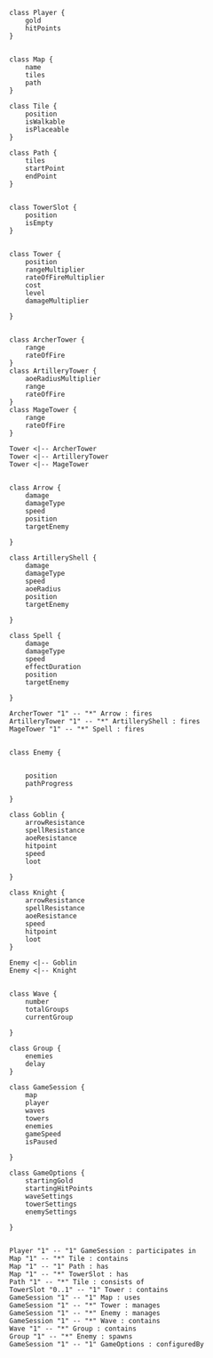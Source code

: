 


    class Player {
        gold
        hitPoints
    }

    
    class Map {
        name
        tiles  
        path
    }

    class Tile {
        position
        isWalkable
        isPlaceable
    }

    class Path {
        tiles
        startPoint
        endPoint
    }

   
    class TowerSlot {
        position
        isEmpty
    }

    
    class Tower {
        position   
        rangeMultiplier
        rateOfFireMultiplier
        cost
        level
        damageMultiplier
        
    }

    
    class ArcherTower {
        range
        rateOfFire
    }
    class ArtilleryTower {
        aoeRadiusMultiplier
        range
        rateOfFire
    }
    class MageTower {
        range
        rateOfFire
    }

    Tower <|-- ArcherTower
    Tower <|-- ArtilleryTower
    Tower <|-- MageTower

    
    class Arrow {
        damage
        damageType
        speed
        position
        targetEnemy
        
    }

    class ArtilleryShell {
        damage
        damageType  
        speed
        aoeRadius
        position
        targetEnemy
        
    }

    class Spell {
        damage
        damageType
        speed
        effectDuration
        position
        targetEnemy
        
    }

    ArcherTower "1" -- "*" Arrow : fires
    ArtilleryTower "1" -- "*" ArtilleryShell : fires
    MageTower "1" -- "*" Spell : fires

    
    class Enemy {
        
        
        position
        pathProgress
        
    }

    class Goblin {
        arrowResistance
        spellResistance
        aoeResistance
        hitpoint
        speed
        loot
        
    }

    class Knight {
        arrowResistance
        spellResistance
        aoeResistance
        speed
        hitpoint
        loot
    }

    Enemy <|-- Goblin
    Enemy <|-- Knight

    
    class Wave {
        number
        totalGroups
        currentGroup
        
    }

    class Group {
        enemies
        delay
    }

    class GameSession {
        map
        player
        waves
        towers
        enemies
        gameSpeed
        isPaused
        
    }

    class GameOptions {
        startingGold
        startingHitPoints
        waveSettings
        towerSettings
        enemySettings
        
    }

    
    Player "1" -- "1" GameSession : participates in
    Map "1" -- "*" Tile : contains
    Map "1" -- "1" Path : has
    Map "1" -- "*" TowerSlot : has
    Path "1" -- "*" Tile : consists of
    TowerSlot "0..1" -- "1" Tower : contains
    GameSession "1" -- "1" Map : uses
    GameSession "1" -- "*" Tower : manages
    GameSession "1" -- "*" Enemy : manages
    GameSession "1" -- "*" Wave : contains
    Wave "1" -- "*" Group : contains
    Group "1" -- "*" Enemy : spawns
    GameSession "1" -- "1" GameOptions : configuredBy
